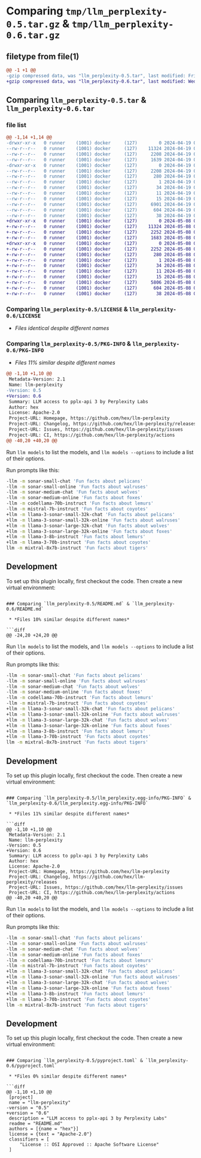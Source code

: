 # Comparing `tmp/llm_perplexity-0.5.tar.gz` & `tmp/llm_perplexity-0.6.tar.gz`

## filetype from file(1)

```diff
@@ -1 +1 @@
-gzip compressed data, was "llm_perplexity-0.5.tar", last modified: Fri Apr 19 07:29:45 2024, max compression
+gzip compressed data, was "llm_perplexity-0.6.tar", last modified: Wed May  8 07:33:55 2024, max compression
```

## Comparing `llm_perplexity-0.5.tar` & `llm_perplexity-0.6.tar`

### file list

```diff
@@ -1,14 +1,14 @@
-drwxr-xr-x   0 runner    (1001) docker     (127)        0 2024-04-19 07:29:45.509863 llm_perplexity-0.5/
--rw-r--r--   0 runner    (1001) docker     (127)    11324 2024-04-19 07:29:36.000000 llm_perplexity-0.5/LICENSE
--rw-r--r--   0 runner    (1001) docker     (127)     2208 2024-04-19 07:29:45.509863 llm_perplexity-0.5/PKG-INFO
--rw-r--r--   0 runner    (1001) docker     (127)     1639 2024-04-19 07:29:36.000000 llm_perplexity-0.5/README.md
-drwxr-xr-x   0 runner    (1001) docker     (127)        0 2024-04-19 07:29:45.509863 llm_perplexity-0.5/llm_perplexity.egg-info/
--rw-r--r--   0 runner    (1001) docker     (127)     2208 2024-04-19 07:29:45.000000 llm_perplexity-0.5/llm_perplexity.egg-info/PKG-INFO
--rw-r--r--   0 runner    (1001) docker     (127)      280 2024-04-19 07:29:45.000000 llm_perplexity-0.5/llm_perplexity.egg-info/SOURCES.txt
--rw-r--r--   0 runner    (1001) docker     (127)        1 2024-04-19 07:29:45.000000 llm_perplexity-0.5/llm_perplexity.egg-info/dependency_links.txt
--rw-r--r--   0 runner    (1001) docker     (127)       34 2024-04-19 07:29:45.000000 llm_perplexity-0.5/llm_perplexity.egg-info/entry_points.txt
--rw-r--r--   0 runner    (1001) docker     (127)       11 2024-04-19 07:29:45.000000 llm_perplexity-0.5/llm_perplexity.egg-info/requires.txt
--rw-r--r--   0 runner    (1001) docker     (127)       15 2024-04-19 07:29:45.000000 llm_perplexity-0.5/llm_perplexity.egg-info/top_level.txt
--rw-r--r--   0 runner    (1001) docker     (127)     6901 2024-04-19 07:29:36.000000 llm_perplexity-0.5/llm_perplexity.py
--rw-r--r--   0 runner    (1001) docker     (127)      604 2024-04-19 07:29:36.000000 llm_perplexity-0.5/pyproject.toml
--rw-r--r--   0 runner    (1001) docker     (127)       38 2024-04-19 07:29:45.509863 llm_perplexity-0.5/setup.cfg
+drwxr-xr-x   0 runner    (1001) docker     (127)        0 2024-05-08 07:33:55.333947 llm_perplexity-0.6/
+-rw-r--r--   0 runner    (1001) docker     (127)    11324 2024-05-08 07:33:48.000000 llm_perplexity-0.6/LICENSE
+-rw-r--r--   0 runner    (1001) docker     (127)     2252 2024-05-08 07:33:55.333947 llm_perplexity-0.6/PKG-INFO
+-rw-r--r--   0 runner    (1001) docker     (127)     1683 2024-05-08 07:33:48.000000 llm_perplexity-0.6/README.md
+drwxr-xr-x   0 runner    (1001) docker     (127)        0 2024-05-08 07:33:55.333947 llm_perplexity-0.6/llm_perplexity.egg-info/
+-rw-r--r--   0 runner    (1001) docker     (127)     2252 2024-05-08 07:33:55.000000 llm_perplexity-0.6/llm_perplexity.egg-info/PKG-INFO
+-rw-r--r--   0 runner    (1001) docker     (127)      280 2024-05-08 07:33:55.000000 llm_perplexity-0.6/llm_perplexity.egg-info/SOURCES.txt
+-rw-r--r--   0 runner    (1001) docker     (127)        1 2024-05-08 07:33:55.000000 llm_perplexity-0.6/llm_perplexity.egg-info/dependency_links.txt
+-rw-r--r--   0 runner    (1001) docker     (127)       34 2024-05-08 07:33:55.000000 llm_perplexity-0.6/llm_perplexity.egg-info/entry_points.txt
+-rw-r--r--   0 runner    (1001) docker     (127)       11 2024-05-08 07:33:55.000000 llm_perplexity-0.6/llm_perplexity.egg-info/requires.txt
+-rw-r--r--   0 runner    (1001) docker     (127)       15 2024-05-08 07:33:55.000000 llm_perplexity-0.6/llm_perplexity.egg-info/top_level.txt
+-rw-r--r--   0 runner    (1001) docker     (127)     5806 2024-05-08 07:33:48.000000 llm_perplexity-0.6/llm_perplexity.py
+-rw-r--r--   0 runner    (1001) docker     (127)      604 2024-05-08 07:33:48.000000 llm_perplexity-0.6/pyproject.toml
+-rw-r--r--   0 runner    (1001) docker     (127)       38 2024-05-08 07:33:55.333947 llm_perplexity-0.6/setup.cfg
```

### Comparing `llm_perplexity-0.5/LICENSE` & `llm_perplexity-0.6/LICENSE`

 * *Files identical despite different names*

### Comparing `llm_perplexity-0.5/PKG-INFO` & `llm_perplexity-0.6/PKG-INFO`

 * *Files 11% similar despite different names*

```diff
@@ -1,10 +1,10 @@
 Metadata-Version: 2.1
 Name: llm-perplexity
-Version: 0.5
+Version: 0.6
 Summary: LLM access to pplx-api 3 by Perplexity Labs
 Author: hex
 License: Apache-2.0
 Project-URL: Homepage, https://github.com/hex/llm-perplexity
 Project-URL: Changelog, https://github.com/hex/llm-perplexity/releases
 Project-URL: Issues, https://github.com/hex/llm-perplexity/issues
 Project-URL: CI, https://github.com/hex/llm-perplexity/actions
@@ -40,20 +40,20 @@
 ```
 
 Run `llm models` to list the models, and `llm models --options` to include a list of their options.
 
 Run prompts like this:
 
 ```bash
-llm -m sonar-small-chat 'Fun facts about pelicans'
-llm -m sonar-small-online 'Fun facts about walruses'
-llm -m sonar-medium-chat 'Fun facts about wolves'
-llm -m sonar-medium-online 'Fun facts about foxes'
-llm -m codellama-70b-instruct 'Fun facts about lemurs'
-llm -m mistral-7b-instruct 'Fun facts about coyotes'
+llm -m llama-3-sonar-small-32k-chat 'Fun facts about pelicans'
+llm -m llama-3-sonar-small-32k-online 'Fun facts about walruses'
+llm -m llama-3-sonar-large-32k-chat 'Fun facts about wolves'
+llm -m llama-3-sonar-large-32k-online 'Fun facts about foxes'
+llm -m llama-3-8b-instruct 'Fun facts about lemurs'
+llm -m llama-3-70b-instruct 'Fun facts about coyotes'
 llm -m mixtral-8x7b-instruct 'Fun facts about tigers'
 ```
 
 ## Development
 
 To set up this plugin locally, first checkout the code. Then create a new virtual environment:
```

### Comparing `llm_perplexity-0.5/README.md` & `llm_perplexity-0.6/README.md`

 * *Files 10% similar despite different names*

```diff
@@ -24,20 +24,20 @@
 ```
 
 Run `llm models` to list the models, and `llm models --options` to include a list of their options.
 
 Run prompts like this:
 
 ```bash
-llm -m sonar-small-chat 'Fun facts about pelicans'
-llm -m sonar-small-online 'Fun facts about walruses'
-llm -m sonar-medium-chat 'Fun facts about wolves'
-llm -m sonar-medium-online 'Fun facts about foxes'
-llm -m codellama-70b-instruct 'Fun facts about lemurs'
-llm -m mistral-7b-instruct 'Fun facts about coyotes'
+llm -m llama-3-sonar-small-32k-chat 'Fun facts about pelicans'
+llm -m llama-3-sonar-small-32k-online 'Fun facts about walruses'
+llm -m llama-3-sonar-large-32k-chat 'Fun facts about wolves'
+llm -m llama-3-sonar-large-32k-online 'Fun facts about foxes'
+llm -m llama-3-8b-instruct 'Fun facts about lemurs'
+llm -m llama-3-70b-instruct 'Fun facts about coyotes'
 llm -m mixtral-8x7b-instruct 'Fun facts about tigers'
 ```
 
 ## Development
 
 To set up this plugin locally, first checkout the code. Then create a new virtual environment:
```

### Comparing `llm_perplexity-0.5/llm_perplexity.egg-info/PKG-INFO` & `llm_perplexity-0.6/llm_perplexity.egg-info/PKG-INFO`

 * *Files 11% similar despite different names*

```diff
@@ -1,10 +1,10 @@
 Metadata-Version: 2.1
 Name: llm-perplexity
-Version: 0.5
+Version: 0.6
 Summary: LLM access to pplx-api 3 by Perplexity Labs
 Author: hex
 License: Apache-2.0
 Project-URL: Homepage, https://github.com/hex/llm-perplexity
 Project-URL: Changelog, https://github.com/hex/llm-perplexity/releases
 Project-URL: Issues, https://github.com/hex/llm-perplexity/issues
 Project-URL: CI, https://github.com/hex/llm-perplexity/actions
@@ -40,20 +40,20 @@
 ```
 
 Run `llm models` to list the models, and `llm models --options` to include a list of their options.
 
 Run prompts like this:
 
 ```bash
-llm -m sonar-small-chat 'Fun facts about pelicans'
-llm -m sonar-small-online 'Fun facts about walruses'
-llm -m sonar-medium-chat 'Fun facts about wolves'
-llm -m sonar-medium-online 'Fun facts about foxes'
-llm -m codellama-70b-instruct 'Fun facts about lemurs'
-llm -m mistral-7b-instruct 'Fun facts about coyotes'
+llm -m llama-3-sonar-small-32k-chat 'Fun facts about pelicans'
+llm -m llama-3-sonar-small-32k-online 'Fun facts about walruses'
+llm -m llama-3-sonar-large-32k-chat 'Fun facts about wolves'
+llm -m llama-3-sonar-large-32k-online 'Fun facts about foxes'
+llm -m llama-3-8b-instruct 'Fun facts about lemurs'
+llm -m llama-3-70b-instruct 'Fun facts about coyotes'
 llm -m mixtral-8x7b-instruct 'Fun facts about tigers'
 ```
 
 ## Development
 
 To set up this plugin locally, first checkout the code. Then create a new virtual environment:
```

### Comparing `llm_perplexity-0.5/pyproject.toml` & `llm_perplexity-0.6/pyproject.toml`

 * *Files 0% similar despite different names*

```diff
@@ -1,10 +1,10 @@
 [project]
 name = "llm-perplexity"
-version = "0.5"
+version = "0.6"
 description = "LLM access to pplx-api 3 by Perplexity Labs"
 readme = "README.md"
 authors = [{name = "hex"}]
 license = {text = "Apache-2.0"}
 classifiers = [
     "License :: OSI Approved :: Apache Software License"
 ]
```

